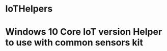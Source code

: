 # IoTHelpers
Windows 10 Core IoT version Helper to use with common sensors kit 
==================================================================
